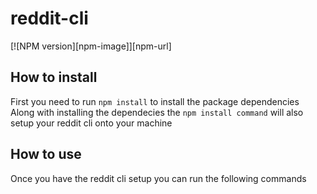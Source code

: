 # reddit-cli
[![NPM version][npm-image]][npm-url]
## How to install
First you need to run `npm install` to install the package dependencies
Along with installing the dependecies the `npm install command` will also setup your reddit cli onto your machine
## How to use
Once you have the reddit cli setup you can run the following commands
